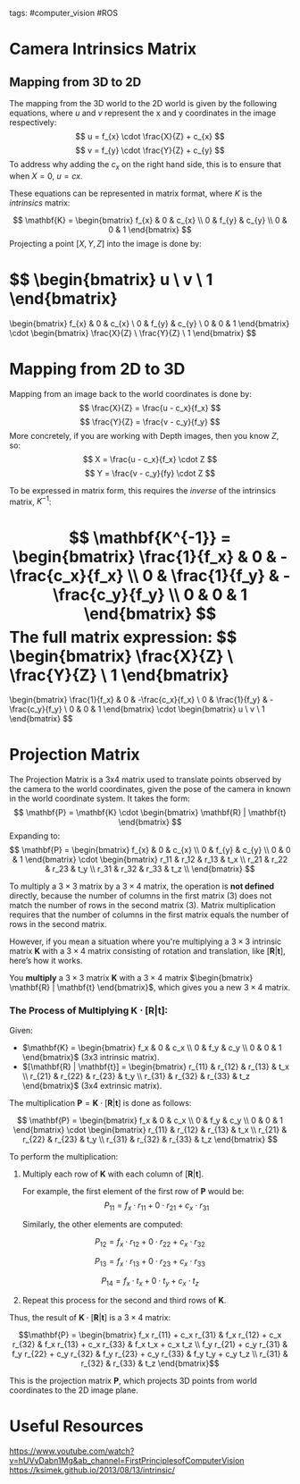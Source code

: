 tags: #computer_vision #ROS
# Camera Intrinsics Matrix
## Mapping from 3D to 2D
The mapping from the 3D world to the 2D world is given by the following equations, where $u$ and $v$ represent the x and y coordinates in the image respectively:
$$
u = f_{x} \cdot \frac{X}{Z} + c_{x}
$$
$$
v = f_{y} \cdot \frac{Y}{Z} + c_{y}
$$
To address why adding the $c_x$ on the right hand side, this is to ensure that when $X=0$, $u=cx$.

These equations can be represented in matrix format, where $K$ is the *intrinsics* matrix:

$$
\mathbf{K} = 
\begin{bmatrix}
f_{x} & 0 & c_{x} \\ 
0 & f_{y} & c_{y} \\
0 & 0 & 1
\end{bmatrix}
$$
Projecting a point $[X, Y, Z]$ into the image is done by:

$$
\begin{bmatrix}
u \\ v \\ 1
\end{bmatrix} 
= 
\begin{bmatrix}
f_{x} & 0 & c_{x} \\ 
0 & f_{y} & c_{y} \\
0 & 0 & 1
\end{bmatrix} \cdot 
\begin{bmatrix}
\frac{X}{Z} \\ \frac{Y}{Z} \\ 1
\end{bmatrix}
$$
# Mapping from 2D to 3D
Mapping from an image back to the world coordinates is done by:
$$
\frac{X}{Z} = \frac{u - c_x}{f_x}
$$
$$
\frac{Y}{Z} = \frac{v - c_y}{f_y}
$$
More concretely, if you are working with Depth images, then you know $Z$, so:
$$
X = \frac{u - c_x}{f_x} \cdot Z
$$
$$
Y = \frac{v - c_y}{fy} \cdot Z
$$

To be expressed in matrix form, this requires the *inverse* of the intrinsics matrix, $K^{-1}$:

$$
\mathbf{K^{-1}} = 
\begin{bmatrix} 
\frac{1}{f_x} & 0 & -\frac{c_x}{f_x} \\
0 & \frac{1}{f_y} & -\frac{c_y}{f_y} \\
0 & 0 & 1 \end{bmatrix}
$$
The full matrix expression:
$$
\begin{bmatrix} \frac{X}{Z} \\ \frac{Y}{Z} \\ 1 \end{bmatrix} 
= 
\begin{bmatrix} 
\frac{1}{f_x} & 0 & -\frac{c_x}{f_x} \\
0 & \frac{1}{f_y} & -\frac{c_y}{f_y} \\
0 & 0 & 1 \end{bmatrix}
\cdot 
\begin{bmatrix} u \\ v \\ 1 \end{bmatrix}
$$

# Projection Matrix
The Projection Matrix is a 3x4 matrix used to translate points observed by the camera to the world coordinates, given the pose of the camera in known in the world coordinate system. It takes the form:
$$
\mathbf{P} = \mathbf{K} \cdot
\begin{bmatrix}
\mathbf{R} | \mathbf{t}
\end{bmatrix}
$$
Expanding to:
$$
\mathbf{P} =
\begin{bmatrix}
f_{x} & 0 & c_{x} \\ 
0 & f_{y} & c_{y} \\
0 & 0 & 1
\end{bmatrix}
\cdot
\begin{bmatrix}
r_11 & r_12 & r_13 & t_x \\
r_21 & r_22 & r_23 & t_y \\
r_31 & r_32 & r_33 & t_z \\
\end{bmatrix}
$$

To multiply a $3 \times 3$ matrix by a $3 \times 4$ matrix, the operation is **not defined** directly, because the number of columns in the first matrix (3) does not match the number of rows in the second matrix (3). Matrix multiplication requires that the number of columns in the first matrix equals the number of rows in the second matrix.

However, if you mean a situation where you're multiplying a $3 \times 3$ intrinsic matrix $\mathbf{K}$ with a $3 \times 4$ matrix consisting of rotation and translation, like $[\mathbf{R} | \mathbf{t}]$, here’s how it works.

You **multiply** a $3 \times 3$ matrix $\mathbf{K}$ with a $3 \times 4$ matrix $\begin{bmatrix} \mathbf{R} | \mathbf{t} \end{bmatrix}$, which gives you a new $3 \times 4$ matrix.

### The Process of Multiplying $\mathbf{K} \cdot [\mathbf{R} | \mathbf{t}]$:

Given:

- $\mathbf{K} = \begin{bmatrix} f_x & 0 & c_x \\ 0 & f_y & c_y \\ 0 & 0 & 1 \end{bmatrix}$​ (3x3 intrinsic matrix).
- $[\mathbf{R} | \mathbf{t}] = \begin{bmatrix} r_{11} & r_{12} & r_{13} & t_x \\ r_{21} & r_{22} & r_{23} & t_y \\ r_{31} & r_{32} & r_{33} & t_z \end{bmatrix}$ (3x4 extrinsic matrix).

The multiplication $\mathbf{P} = \mathbf{K} \cdot [\mathbf{R} | \mathbf{t}]$ is done as follows:

$$
\mathbf{P} = \begin{bmatrix} f_x & 0 & c_x \\ 0 & f_y & c_y \\ 0 & 0 & 1 \end{bmatrix} \cdot \begin{bmatrix} r_{11} & r_{12} & r_{13} & t_x \\ r_{21} & r_{22} & r_{23} & t_y \\ r_{31} & r_{32} & r_{33} & t_z \end{bmatrix}
$$

To perform the multiplication:
1. Multiply each row of $\mathbf{K}$ with each column of $[\mathbf{R} | \mathbf{t}]$.
    
    For example, the first element of the first row of $\mathbf{P}$ would be:
    $$P_{11} = f_x \cdot r_{11} + 0 \cdot r_{21} + c_x \cdot r_{31}$$
    
    Similarly, the other elements are computed:
    
$$
P_{12} = f_x \cdot r_{12} + 0 \cdot r_{22} + c_x \cdot r_{32}
$$

$$
P_{13} = f_x \cdot r_{13} + 0 \cdot r_{23} + c_x \cdot r_{33}
$$

$$
P_{14} = f_x \cdot t_x + 0 \cdot t_y + c_x \cdot t_z​
$$
    
2. Repeat this process for the second and third rows of $\mathbf{K}$.
    

Thus, the result of $\mathbf{K} \cdot [\mathbf{R} | \mathbf{t}]$ is a $3 \times 4$ matrix:

$$\mathbf{P} = 
\begin{bmatrix} f_x r_{11} + c_x r_{31} & f_x r_{12} + c_x r_{32} & f_x r_{13} + c_x r_{33} & f_x t_x + c_x t_z \\
f_y r_{21} + c_y r_{31} & f_y r_{22} + c_y r_{32} & f_y r_{23} + c_y r_{33} & f_y t_y + c_y t_z \\
r_{31} & r_{32} & r_{33} & t_z 
\end{bmatrix}$$

This is the projection matrix $\mathbf{P}$, which projects 3D points from world coordinates to the 2D image plane.

# Useful Resources
https://www.youtube.com/watch?v=hUVyDabn1Mg&ab_channel=FirstPrinciplesofComputerVision
https://ksimek.github.io/2013/08/13/intrinsic/